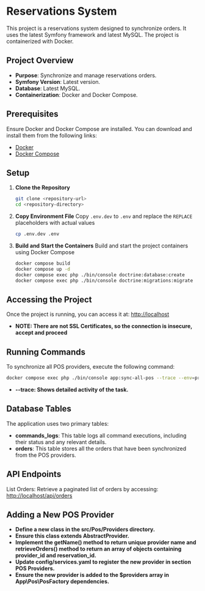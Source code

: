 # Reservations System

This project is a reservations system designed to synchronize orders. It uses the latest Symfony framework and latest MySQL. The project is containerized with Docker.

## Project Overview
- **Purpose**: Synchronize and manage reservations orders.
- **Symfony Version**: Latest version.
- **Database**: Latest MySQL.
- **Containerization**: Docker and Docker Compose.

## Prerequisites
Ensure Docker and Docker Compose are installed. You can download and install them from the following links:
- [Docker](https://docs.docker.com/get-docker/)
- [Docker Compose](https://docs.docker.com/compose/install/)

## Setup
1. **Clone the Repository**
    ```bash
    git clone <repository-url>
    cd <repository-directory>
    ```

2. **Copy Environment File**
   Copy `.env.dev` to `.env` and replace the `REPLACE` placeholders with actual values
    ```bash
    cp .env.dev .env
    ```

3. **Build and Start the Containers**
   Build and start the project containers using Docker Compose
    ```bash
    docker compose build
    docker compose up -d
    docker compose exec php ./bin/console doctrine:database:create
    docker compose exec php ./bin/console doctrine:migrations:migrate
    ```

## Accessing the Project
Once the project is running, you can access it at: [http://localhost](http://localhost)
- **NOTE: There are not SSL Certificates, so the connection is insecure, accept and proceed**

## Running Commands
To synchronize all POS providers, execute the following command:
```bash
docker compose exec php ./bin/console app:sync-all-pos --trace --env=prod
```
- **--trace: Shows detailed activity of the task.**

## Database Tables
The application uses two primary tables:
- **commands_logs**: This table logs all command executions, including their status and any relevant details.
- **orders**: This table stores all the orders that have been synchronized from the POS providers.

## API Endpoints
List Orders: Retrieve a paginated list of orders by accessing: [http://localhost/api/orders](http://localhost/api/orders)

## Adding a New POS Provider
- **Define a new class in the src/Pos/Providers directory.**
- **Ensure this class extends AbstractProvider.**
- **Implement the getName() method to return unique provider name and retrieveOrders() method to return an array of objects containing provider_id and reservation_id.**
- **Update config/services.yaml to register the new provider in section POS Providers.**
- **Ensure the new provider is added to the $providers array in App\Pos\PosFactory dependencies.**
